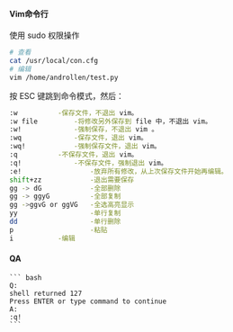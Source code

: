 #### Vim命令行

使用 sudo 权限操作  
``` bash
# 查看 
cat /usr/local/con.cfg  
# 编辑
vim /home/androllen/test.py  
```
    
按 ESC 键跳到命令模式，然后：

``` bash
:w 			-保存文件，不退出 vim。
:w file 		-将修改另外保存到 file 中，不退出 vim。
:w! 			-强制保存，不退出 vim 。
:wq 			-保存文件，退出 vim。
:wq! 			-强制保存文件，退出 vim。
:q 			-不保存文件，退出 vim。
:q! 			-不保存文件，强制退出 vim。
:e!                	-放弃所有修改，从上次保存文件开始再编辑。
shift+zz           	-退出需要保存  
gg -> dG           	-全部删除
gg -> ggyG         	-全部复制
gg ->ggvG or ggVG  	-全选高亮显示
yy                 	-单行复制
dd                 	-单行删除
p                  	-粘贴
i 			-编辑
```


#### QA
	``` bash
	Q:
	shell returned 127
	Press ENTER or type command to continue
	A:
	:q!
	```
